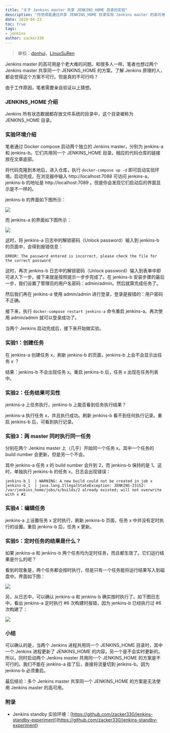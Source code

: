 ```yaml
---
title: "关于 Jenkins master 共享 JENKINS_HOME 目录的实验"
description: "你觉得能通过共享 JENKINS_HOME 目录实现 Jenkins master 的高可用吗？"
date: 2019-04-23
toc: true
tags:
- jenkins
author: zacker330
---
```

> 审校：[donhui](https://github.com/donhui)，[LinuxSuRen](https://github.com/LinuxSuRen)

Jenkins master 的高可用是个老大难的问题。和很多人一样，笔者也想过两个 Jenkins master 共享同一个 JENKINS_HOME 的方案。了解 Jenkins 原理的人，都会觉得这个方案不可行。但是真的不可行吗？

由于工作原因，笔者需要亲自验证以上猜想。

### JENKINS_HOME 介绍
Jenkins 所有状态数据都存放文件系统的目录中，这个目录被称为 JENKINS_HOME 目录。

### 实验环境介绍
笔者通过 Docker compose 启动两个独立的 Jenkins master，分别为 jenkins-a 和 jenkins-b。它们共用同一个 JENKINS_HOME 目录。相应的代码仓库的链接放在文章底部。

将代码克隆到本地后，进入仓库，执行 `docker-compose up -d` 即可启动实验环境。启动完成，在浏览器中输入 http://localhost:7088 可访问 jenkins-a，jenkins-b 的地址是 http://localhost:7089 。但是你会发现它们启动后的界面显示是不一样的。

jenkins-b 的界面如下图所示：

![](../../../images/articles/2019/04/2019-04-23-jenkins-master-shared-home/292372-fd4b85d5b9c8bdf6.png)

而 jenkins-a 的界面如下图所示：

![](../../../images/articles/2019/04/2019-04-23-jenkins-master-shared-home/292372-1bfd4e033b6c25c8.png)

这时，将 jenkins-a 日志中的解锁密码（Unlock password）输入到 jenkins-b 的页面中，会得到报错信息：
```
ERROR: The password entered is incorrect, please check the file for the correct password
```

这时，再次 jenkins-b 日志中的解锁密码（Unlock password）输入到表单中即可进入下一步。接下来就是按照提示一步步完成了。在 jenkins-b 安装步骤的最后一步，我们设置了管理员的用户名密码：admin/admin。然后就算完成任务了。

然后我们再在 jenkins-a 使用 admin/admin 进行登录，登录是报错的：用户密码不正确。

接下来，执行 `docker-compose restart jenkins-a` 命令重启 jenkins-a。再次使用 admin/admin 就可以登录成功了。

当两个 Jenkins 启动完成后，接下来开始做实验。

### 实验1：创建任务
在 jenkins-a 创建任务 x，刷新 jenkins-b 的页面，jenkins-b 上会不会显示出任务 x ？

结果：jenkins-b 不会出现任务 x。重启 jenkins-b 后，任务 x 出现在任务列表中。

### 实验2：任务结果可见性
jenkins-a 上任务执行，jenkins-b 上能否看到任务执行结果？

jenkins-a 执行任务 x，并且执行成功。刷新 jenkins-b 看不到任何执行记录。重启 jenkins-b 后，可看到执行记录。

### 实验3：两 master 同时执行同一任务
分别在两个 Jenkins master 上（几乎）开始同一个任务 x。其中一个任务的 build number 会更新，但是另一个不会。

其中 jenkins-a 任务 x 的 build number 会升到 2，而 jenkins-b 保持的是 1。这时，单独执行 jenkins-b 的任务 x，日志会出现错误：

```
jenkins-b_1  | WARNING: A new build could not be created in job x
jenkins-b_1  | java.lang.IllegalStateException: JENKINS-23152: /var/jenkins_home/jobs/x/builds/2 already existed; will not overwrite with x #2
```

### 实验4：编辑任务
jenkins-a 上设置任务 x 定时执行，刷新 jenkins-b 页面，任务 x 中并没有定时执行的设置。重启 jenkins-b 后，任务 x 更新。

### 实验5：定时任务的结果是什么？
如果 jenkins-a 和 jenkins-b 两个任务均为定时任务，而且都生效了。它们运行结果是什么的呢？

看到的现象是，两个任务都会按时执行，但是只有一个任务能将运行结果写入到磁盘中。界面如下图：

![](../../../images/articles/2019/04/2019-04-23-jenkins-master-shared-home/292372-38c7a7f8aade0793.png)

另，从日志中，可以确认 jenkins-a 和 jenkins-b 确实按时执行了。如下图日志中，看出 jenkins-a 定时执行 #6 次构建时报错，因为 jenkins-b 已经执行过 #6 次构建了：

![](../../../images/articles/2019/04/2019-04-23-jenkins-master-shared-home/292372-55e80e61f0d36dfb.png)

### 小结
可以确认的是，当两个 Jenkins 进程共用同一个 JENKINS_HOME 目录时，其中一个 Jenkins 进程更新了 JENKINS_HOME 的内容，另一个是不会实时更新的。所以，同时启动两个 Jenkins master 共用同一个 JENKINS_HOME 的方案是不可行的。我们不能在 jenkins-a 挂了后，直接将流量切到 jenkins-b。因为 jenkins-b 必须重启。

最后结论：多个 Jenkins master 共享同一个 JENKINS_HOME 的方案是无法使用 Jenkins master 的高可用。

### 附录
* Jenkins standby 实验环境：[https://github.com/zacker330/jenkins-standby-experiment](https://github.com/zacker330/jenkins-standby-experiment)
